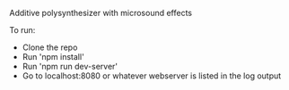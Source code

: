 Additive polysynthesizer with microsound effects

To run:

- Clone the repo
- Run 'npm install'
- Run 'npm run dev-server'
- Go to localhost:8080 or whatever webserver is listed in the log output
